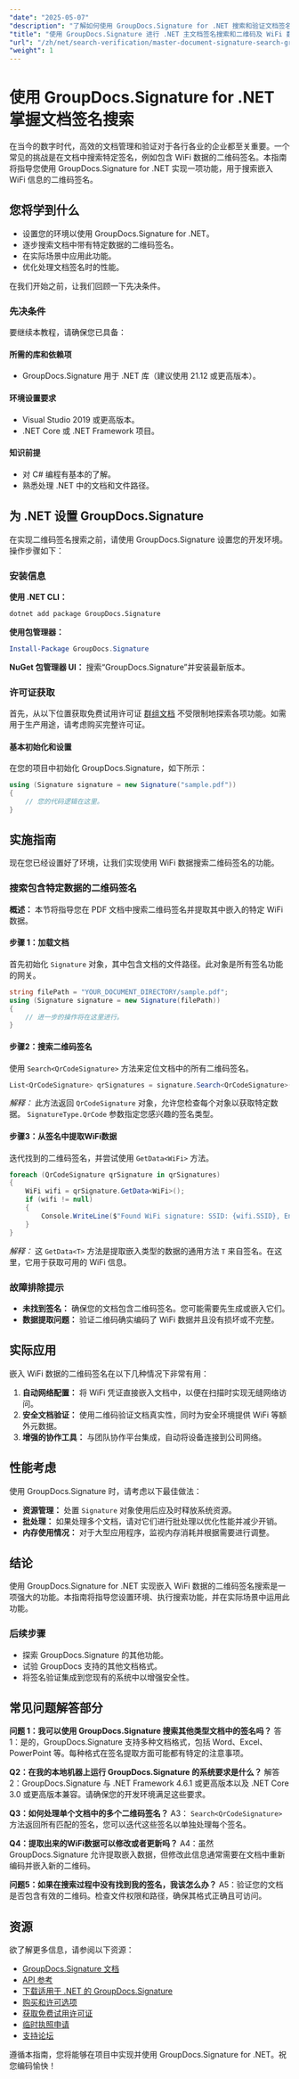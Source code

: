 ```yaml
---
"date": "2025-05-07"
"description": "了解如何使用 GroupDocs.Signature for .NET 搜索和验证文档签名，重点关注 WiFi 数据的二维码提取。"
"title": "使用 GroupDocs.Signature 进行 .NET 主文档签名搜索和二维码及 WiFi 数据提取"
"url": "/zh/net/search-verification/master-document-signature-search-groupdocs-signature/"
"weight": 1
---
```


# 使用 GroupDocs.Signature for .NET 掌握文档签名搜索

在当今的数字时代，高效的文档管理和验证对于各行各业的企业都至关重要。一个常见的挑战是在文档中搜索特定签名，例如包含 WiFi 数据的二维码签名。本指南将指导您使用 GroupDocs.Signature for .NET 实现一项功能，用于搜索嵌入 WiFi 信息的二维码签名。

## 您将学到什么
- 设置您的环境以使用 GroupDocs.Signature for .NET。
- 逐步搜索文档中带有特定数据的二维码签名。
- 在实际场景中应用此功能。
- 优化处理文档签名时的性能。

在我们开始之前，让我们回顾一下先决条件。

### 先决条件
要继续本教程，请确保您已具备：

#### 所需的库和依赖项
- GroupDocs.Signature 用于 .NET 库（建议使用 21.12 或更高版本）。

#### 环境设置要求
- Visual Studio 2019 或更高版本。
- .NET Core 或 .NET Framework 项目。

#### 知识前提
- 对 C# 编程有基本的了解。
- 熟悉处理 .NET 中的文档和文件路径。

## 为 .NET 设置 GroupDocs.Signature
在实现二维码签名搜索之前，请使用 GroupDocs.Signature 设置您的开发环境。操作步骤如下：

### 安装信息
**使用 .NET CLI：**
```bash
dotnet add package GroupDocs.Signature
```
**使用包管理器：**
```powershell
Install-Package GroupDocs.Signature
```
**NuGet 包管理器 UI：**
搜索“GroupDocs.Signature”并安装最新版本。

### 许可证获取
首先，从以下位置获取免费试用许可证 [群组文档](https://purchase.groupdocs.com/temporary-license/) 不受限制地探索各项功能。如需用于生产用途，请考虑购买完整许可证。

#### 基本初始化和设置
在您的项目中初始化 GroupDocs.Signature，如下所示：
```csharp
using (Signature signature = new Signature("sample.pdf"))
{
    // 您的代码逻辑在这里。
}
```

## 实施指南
现在您已经设置好了环境，让我们实现使用 WiFi 数据搜索二维码签名的功能。

### 搜索包含特定数据的二维码签名
**概述：**
本节将指导您在 PDF 文档中搜索二维码签名并提取其中嵌入的特定 WiFi 数据。

#### 步骤 1：加载文档
首先初始化 `Signature` 对象，其中包含文档的文件路径。此对象是所有签名功能的网关。
```csharp
string filePath = "YOUR_DOCUMENT_DIRECTORY/sample.pdf";
using (Signature signature = new Signature(filePath))
{
    // 进一步的操作将在这里进行。
}
```
#### 步骤2：搜索二维码签名
使用 `Search<QrCodeSignature>` 方法来定位文档中的所有二维码签名。
```csharp
List<QrCodeSignature> qrSignatures = signature.Search<QrCodeSignature>(SignatureType.QrCode);
```
*解释：* 此方法返回 `QrCodeSignature` 对象，允许您检查每个对象以获取特定数据。 `SignatureType.QrCode` 参数指定您感兴趣的签名类型。

#### 步骤3：从签名中提取WiFi数据
迭代找到的二维码签名，并尝试使用 `GetData<WiFi>` 方法。
```csharp
foreach (QrCodeSignature qrSignature in qrSignatures)
{
    WiFi wifi = qrSignature.GetData<WiFi>();
    if (wifi != null)
    {
        Console.WriteLine($"Found WiFi signature: SSID: {wifi.SSID}, Encryption: {wifi.EncryptionType}, Password: {wifi.Password}");
    }
}
```
*解释：* 这 `GetData<T>` 方法是提取嵌入类型的数据的通用方法 `T` 来自签名。在这里，它用于获取可用的 WiFi 信息。

### 故障排除提示
- **未找到签名：** 确保您的文档包含二维码签名。您可能需要先生成或嵌入它们。
- **数据提取问题：** 验证二维码确实编码了 WiFi 数据并且没有损坏或不完整。

## 实际应用
嵌入 WiFi 数据的二维码签名在以下几种情况下非常有用：
1. **自动网络配置：** 将 WiFi 凭证直接嵌入文档中，以便在扫描时实现无缝网络访问。
2. **安全文档验证：** 使用二维码验证文档真实性，同时为安全环境提供 WiFi 等额外元数据。
3. **增强的协作工具：** 与团队协作平台集成，自动将设备连接到公司网络。

## 性能考虑
使用 GroupDocs.Signature 时，请考虑以下最佳做法：
- **资源管理：** 处置 `Signature` 对象使用后应及时释放系统资源。
- **批处理：** 如果处理多个文档，请对它们进行批处理以优化性能并减少开销。
- **内存使用情况：** 对于大型应用程序，监视内存消耗并根据需要进行调整。

## 结论
使用 GroupDocs.Signature for .NET 实现嵌入 WiFi 数据的二维码签名搜索是一项强大的功能。本指南将指导您设置环境、执行搜索功能，并在实际场景中运用此功能。

### 后续步骤
- 探索 GroupDocs.Signature 的其他功能。
- 试验 GroupDocs 支持的其他文档格式。
- 将签名验证集成到您现有的系统中以增强安全性。

## 常见问题解答部分
**问题 1：我可以使用 GroupDocs.Signature 搜索其他类型文档中的签名吗？**
答1：是的，GroupDocs.Signature 支持多种文档格式，包括 Word、Excel、PowerPoint 等。每种格式在签名提取方面可能都有特定的注意事项。

**Q2：在我的本地机器上运行 GroupDocs.Signature 的系统要求是什么？**
解答 2：GroupDocs.Signature 与 .NET Framework 4.6.1 或更高版本以及 .NET Core 3.0 或更高版本兼容。请确保您的开发环境满足这些要求。

**Q3：如何处理单个文档中的多个二维码签名？**
A3： `Search<QrCodeSignature>` 方法返回所有匹配的签名，您可以迭代这些签名以单独处理每个签名。

**Q4：提取出来的WiFi数据可以修改或者更新吗？**
A4：虽然 GroupDocs.Signature 允许提取嵌入数据，但修改此信息通常需要在文档中重新编码并嵌入新的二维码。

**问题5：如果在搜索过程中没有找到我的签名，我该怎么办？**
A5：验证您的文档是否包含有效的二维码。检查文件权限和路径，确保其格式正确且可访问。

## 资源
欲了解更多信息，请参阅以下资源：
- [GroupDocs.Signature 文档](https://docs.groupdocs.com/signature/net/)
- [API 参考](https://reference.groupdocs.com/signature/net/)
- [下载适用于 .NET 的 GroupDocs.Signature](https://releases.groupdocs.com/signature/net/)
- [购买和许可选项](https://purchase.groupdocs.com/buy)
- [获取免费试用许可证](https://releases.groupdocs.com/signature/net/)
- [临时执照申请](https://purchase.groupdocs.com/temporary-license/)
- [支持论坛](https://forum.groupdocs.com/c/signature/)

遵循本指南，您将能够在项目中实现并使用 GroupDocs.Signature for .NET。祝您编码愉快！